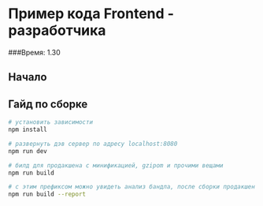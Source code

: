 # Пример кода Frontend - разработчика 

###Время: 1.30

## Начало





## Гайд по сборке

``` bash
# установить зависимости
npm install

# развернуть дэв сервер по адресу localhost:8080
npm run dev

# билд для продакшена с минификацией, gzipom и прочими вещами
npm run build

# с этим префиксом можно увидеть анализ бандла, после сборки продакшен версии
npm run build --report
```

